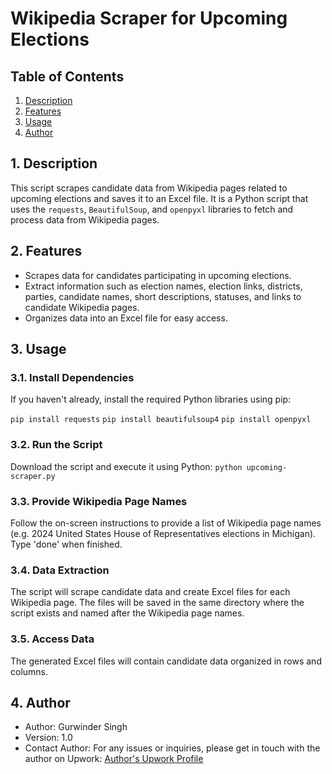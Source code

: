 # Wikipedia Scraper for Upcoming Elections

## Table of Contents

1. [Description](#description)
2. [Features](#features)
3. [Usage](#usage)
4. [Author](#author)

## 1. Description
This script scrapes candidate data from Wikipedia pages related to upcoming elections and saves it to an Excel file. It is a Python script that uses the `requests`, `BeautifulSoup`, and `openpyxl` libraries to fetch and process data from Wikipedia pages.

## 2. Features
- Scrapes data for candidates participating in upcoming elections.
- Extract information such as election names, election links, districts, parties, candidate names, short descriptions, statuses, and links to candidate Wikipedia pages.
- Organizes data into an Excel file for easy access.

## 3. Usage

### 3.1. Install Dependencies
If you haven't already, install the required Python libraries using pip:

```pip install requests```
```pip install beautifulsoup4```
```pip install openpyxl```

### 3.2. Run the Script
Download the script and execute it using Python:
```python upcoming-scraper.py```

### 3.3. Provide Wikipedia Page Names
Follow the on-screen instructions to provide a list of Wikipedia page names (e.g. 2024 United States House of Representatives elections in Michigan). Type 'done' when finished.

### 3.4. Data Extraction
The script will scrape candidate data and create Excel files for each Wikipedia page. The files will be saved in the same directory where the script exists and named after the Wikipedia page names.

### 3.5. Access Data
The generated Excel files will contain candidate data organized in rows and columns.

## 4. Author
+ Author: Gurwinder Singh
+ Version: 1.0
+ Contact Author: For any issues or inquiries, please get in touch with the author on Upwork: [Author's Upwork Profile](https://upwork.com/freelancers/~0162de9053b9e180f4)
